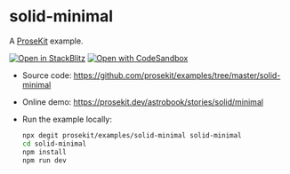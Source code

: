 # solid-minimal

A [ProseKit](https://prosekit.dev) example.

[![Open in StackBlitz](https://developer.stackblitz.com/img/open_in_stackblitz.svg)](https://stackblitz.com/github/prosekit/examples/tree/master/solid-minimal)
[![Open with CodeSandbox](https://assets.codesandbox.io/github/button-edit-lime.svg)](https://codesandbox.io/p/sandbox/github/prosekit/examples/tree/master/solid-minimal)

- Source code: https://github.com/prosekit/examples/tree/master/solid-minimal
- Online demo: https://prosekit.dev/astrobook/stories/solid/minimal
- Run the example locally:

  ```bash
  npx degit prosekit/examples/solid-minimal solid-minimal
  cd solid-minimal
  npm install
  npm run dev
  ```

